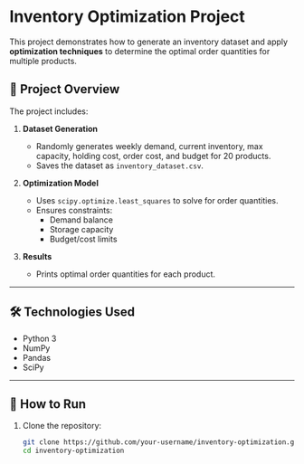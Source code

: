 # Inventory Optimization Project

This project demonstrates how to generate an inventory dataset and apply **optimization techniques** to determine the optimal order quantities for multiple products.

## 📌 Project Overview
The project includes:
1. **Dataset Generation**  
   - Randomly generates weekly demand, current inventory, max capacity, holding cost, order cost, and budget for 20 products.  
   - Saves the dataset as `inventory_dataset.csv`.

2. **Optimization Model**  
   - Uses `scipy.optimize.least_squares` to solve for order quantities.  
   - Ensures constraints:
     - Demand balance
     - Storage capacity
     - Budget/cost limits

3. **Results**  
   - Prints optimal order quantities for each product.

---

## 🛠️ Technologies Used
- Python 3  
- NumPy  
- Pandas  
- SciPy  

---

## 🚀 How to Run

1. Clone the repository:
   ```bash
   git clone https://github.com/your-username/inventory-optimization.git
   cd inventory-optimization
